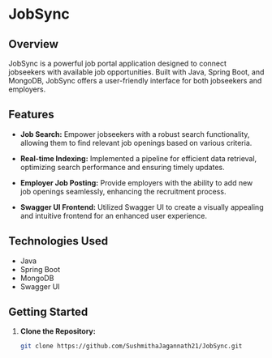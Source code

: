 # JobSync

## Overview
JobSync is a powerful job portal application designed to connect jobseekers with available job opportunities. Built with Java, Spring Boot, and MongoDB, JobSync offers a user-friendly interface for both jobseekers and employers.

## Features

- **Job Search:** Empower jobseekers with a robust search functionality, allowing them to find relevant job openings based on various criteria.

- **Real-time Indexing:** Implemented a pipeline for efficient data retrieval, optimizing search performance and ensuring timely updates.

- **Employer Job Posting:** Provide employers with the ability to add new job openings seamlessly, enhancing the recruitment process.

- **Swagger UI Frontend:** Utilized Swagger UI to create a visually appealing and intuitive frontend for an enhanced user experience.

## Technologies Used

- Java
- Spring Boot
- MongoDB
- Swagger UI

## Getting Started

1. **Clone the Repository:**
   ```bash
   git clone https://github.com/SushmithaJagannath21/JobSync.git

